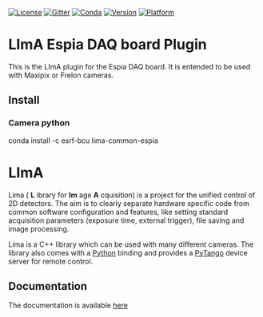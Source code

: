 [![License](https://img.shields.io/github/license/esrf-bliss/lima.svg?style=flat)](https://opensource.org/licenses/GPL-3.0)
[![Gitter](https://img.shields.io/gitter/room/esrf-bliss/lima.svg?style=flat)](https://gitter.im/esrf-bliss/LImA)
[![Conda](https://img.shields.io/conda/dn/esrf-bcu/lima-common-espia.svg?style=flat)](https://anaconda.org/esrf-bcu)
[![Version](https://img.shields.io/conda/vn/esrf-bcu/lima-common-espia.svg?style=flat)](https://anaconda.org/esrf-bcu)
[![Platform](https://img.shields.io/conda/pn/esrf-bcu/lima-common-espia.svg?style=flat)](https://anaconda.org/esrf-bcu)

# LImA Espia DAQ board Plugin

This is the LImA plugin for the Espia DAQ board. It is entended to be used with Maxipix or Frelon cameras.

## Install

### Camera python

conda install -c esrf-bcu lima-common-espia

# LImA

Lima ( **L** ibrary for **Im** age **A** cquisition) is a project for the unified control of 2D detectors. The aim is to clearly separate hardware specific code from common software configuration and features, like setting standard acquisition parameters (exposure time, external trigger), file saving and image processing.

Lima is a C++ library which can be used with many different cameras. The library also comes with a [Python](http://python.org) binding and provides a [PyTango](http://pytango.readthedocs.io/en/stable/) device server for remote control.

## Documentation

The documentation is available [here](https://lima1.readthedocs.io/)

